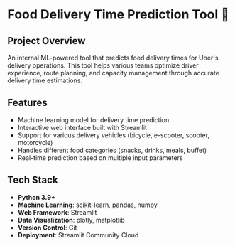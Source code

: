 # Food Delivery Time Prediction Tool 🚚

## Project Overview
An internal ML-powered tool that predicts food delivery times for Uber's delivery operations. This tool helps various teams optimize driver experience, route planning, and capacity management through accurate delivery time estimations.

## Features
- Machine learning model for delivery time prediction
- Interactive web interface built with Streamlit
- Support for various delivery vehicles (bicycle, e-scooter, scooter, motorcycle)
- Handles different food categories (snacks, drinks, meals, buffet)
- Real-time prediction based on multiple input parameters

## Tech Stack
- **Python 3.9+**
- **Machine Learning**: scikit-learn, pandas, numpy
- **Web Framework**: Streamlit
- **Data Visualization**: plotly, matplotlib
- **Version Control**: Git
- **Deployment**: Streamlit Community Cloud